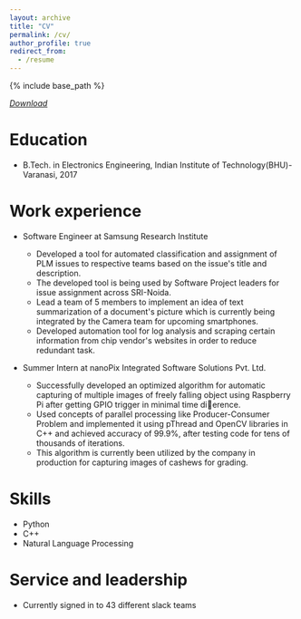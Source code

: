 ```yaml
---
layout: archive
title: "CV"
permalink: /cv/
author_profile: true
redirect_from:
  - /resume
---
```


{% include base_path %}

[*Download*](https://piyushsoni27.github.io/files/Piyush's%20Resume.pdf)

Education
======
* B.Tech. in Electronics Engineering, Indian Institute of Technology(BHU)-Varanasi, 2017

Work experience
======
* Software Engineer at Samsung Research Institute
  * Developed a tool for automated classification and assignment of PLM
issues to respective teams based on the issue's title and description.
  * The developed tool is being used by Software Project leaders for issue
assignment across SRI-Noida.
  * Lead a team of 5 members to implement an idea of text summarization
of a document's picture which is currently being integrated by the
Camera team for upcoming smartphones.
  * Developed automation tool for log analysis and scraping certain
information from chip vendor's websites in order to reduce redundant
task.

* Summer Intern at nanoPix Integrated Software Solutions Pvt. Ltd.
  * Successfully developed an optimized algorithm for automatic capturing of multiple images of freely falling object
using Raspberry Pi after getting GPIO trigger in minimal time dierence.
  * Used concepts of parallel processing like Producer-Consumer Problem and implemented it using pThread and
OpenCV libraries in C++ and achieved accuracy of 99.9%, after testing code for tens of thousands of iterations.
  * This algorithm is currently been utilized by the company in production for capturing images of cashews for grading.
  
Skills
======
* Python
* C++
* Natural Language Processing
  
Service and leadership
======
* Currently signed in to 43 different slack teams
